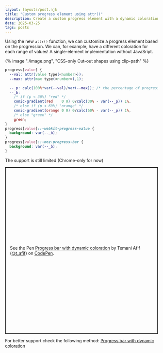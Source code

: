```yaml
---
layout: layouts/post.njk
title: "Custom progress element using attr()"
description: Create a custom progress element with a dynamic coloration based on the value
date: 2025-03-25
tags: posts
---
```


Using the new `attr()` function, we can customize a progress element based on the progression. We can, for example, have a different coloration for each range of values! A single-element implementation without JavaSript.

{% image "./image.png", "CSS-only Cut-out shapes using clip-path" %}

```css
progress[value] {
  --val: attr(value type(<number>));
  --max: attr(max type(<number>),1);
  
  --_p: calc(100%*var(--val)/var(--max)); /* the percentage of progression */
  --_b: 
    /* if (p < 30%) "red" */
    conic-gradient(red    0 0) 0/calc(30% - var(--_p)) 1%,
    /* else if (p < 60%) "orange" */
    conic-gradient(orange 0 0) 0/calc(60% - var(--_p)) 1%,
    /* else "green" */
    green;
}
progress[value]::-webkit-progress-value {
  background: var(--_b);
}
progress[value]::-moz-progress-bar {
  background: var(--_b);
}
```

The support is still limited (Chrome-only for now)

<p class="codepen" data-height="550" data-default-tab="result" data-slug-hash="OPJwbVJ" data-pen-title="Progress bar with dynamic coloration" data-preview="true" data-user="t_afif" style="height: 550px; box-sizing: border-box; display: flex; align-items: center; justify-content: center; border: 2px solid; margin: 1em 0; padding: 1em;">
  <span>See the Pen <a href="https://codepen.io/t_afif/pen/OPJwbVJ">
  Progress bar with dynamic coloration</a> by Temani Afif (<a href="https://codepen.io/t_afif">@t_afif</a>)
  on <a href="https://codepen.io">CodePen</a>.</span>
</p>
<script async src="https://public.codepenassets.com/embed/index.js"></script>

For better support check the following method: [Progress bar with dynamic coloration](/progress-bar-dynamic-color/)